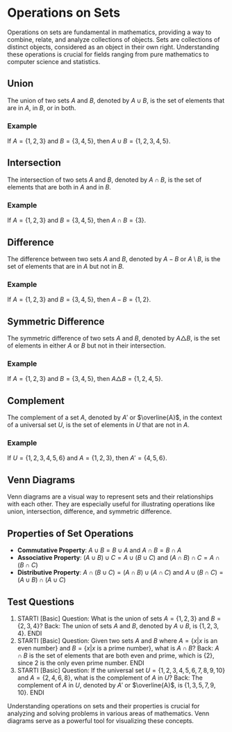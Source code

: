 # Operations on Sets

Operations on sets are fundamental in mathematics, providing a way to combine, relate, and analyze collections of objects. Sets are collections of distinct objects, considered as an object in their own right. Understanding these operations is crucial for fields ranging from pure mathematics to computer science and statistics.

## Union

The union of two sets $A$ and $B$, denoted by $A \cup B$, is the set of elements that are in $A$, in $B$, or in both.

### Example

If $A = \{1, 2, 3\}$ and $B = \{3, 4, 5\}$, then $A \cup B = \{1, 2, 3, 4, 5\}$.

## Intersection

The intersection of two sets $A$ and $B$, denoted by $A \cap B$, is the set of elements that are both in $A$ and in $B$.

### Example

If $A = \{1, 2, 3\}$ and $B = \{3, 4, 5\}$, then $A \cap B = \{3\}$.

## Difference

The difference between two sets $A$ and $B$, denoted by $A - B$ or $A \setminus B$, is the set of elements that are in $A$ but not in $B$.

### Example

If $A = \{1, 2, 3\}$ and $B = \{3, 4, 5\}$, then $A - B = \{1, 2\}$.

## Symmetric Difference

The symmetric difference of two sets $A$ and $B$, denoted by $A \triangle B$, is the set of elements in either $A$ or $B$ but not in their intersection.

### Example

If $A = \{1, 2, 3\}$ and $B = \{3, 4, 5\}$, then $A \triangle B = \{1, 2, 4, 5\}$.

## Complement

The complement of a set $A$, denoted by $A'$ or $\overline{A}$, in the context of a universal set $U$, is the set of elements in $U$ that are not in $A$.

### Example

If $U = \{1, 2, 3, 4, 5, 6\}$ and $A = \{1, 2, 3\}$, then $A' = \{4, 5, 6\}$.

## Venn Diagrams

Venn diagrams are a visual way to represent sets and their relationships with each other. They are especially useful for illustrating operations like union, intersection, difference, and symmetric difference.

## Properties of Set Operations

- **Commutative Property**: $A \cup B = B \cup A$ and $A \cap B = B \cap A$
- **Associative Property**: $(A \cup B) \cup C = A \cup (B \cup C)$ and $(A \cap B) \cap C = A \cap (B \cap C)$
- **Distributive Property**: $A \cap (B \cup C) = (A \cap B) \cup (A \cap C)$ and $A \cup (B \cap C) = (A \cup B) \cap (A \cup C)$

## Test Questions

1. STARTI [Basic] Question: What is the union of sets $A = \{1, 2, 3\}$ and $B = \{2, 3, 4\}$? Back: The union of sets $A$ and $B$, denoted by $A \cup B$, is $\{1, 2, 3, 4\}$. ENDI
2. STARTI [Basic] Question: Given two sets $A$ and $B$ where $A = \{x | x \text{ is an even number}\}$ and $B = \{x | x \text{ is a prime number}\}$, what is $A \cap B$? Back: $A \cap B$ is the set of elements that are both even and prime, which is $\{2\}$, since 2 is the only even prime number. ENDI
3. STARTI [Basic] Question: If the universal set $U = \{1, 2, 3, 4, 5, 6, 7, 8, 9, 10\}$ and $A = \{2, 4, 6, 8\}$, what is the complement of $A$ in $U$? Back: The complement of $A$ in $U$, denoted by $A'$ or $\overline{A}$, is $\{1, 3, 5, 7, 9, 10\}$. ENDI

Understanding operations on sets and their properties is crucial for analyzing and solving problems in various areas of mathematics. Venn diagrams serve as a powerful tool for visualizing these concepts.